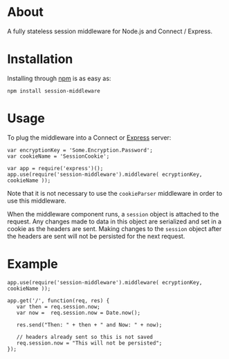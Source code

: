 About
=====

A fully stateless session middleware for Node.js and Connect / Express.

Installation
============

Installing through [npm](http://npmjs.org) is as easy as:

    npm install session-middleware

Usage
=====

To plug the middleware into a Connect or [Express](http://expressjs.com/) server:

    var encryptionKey = 'Some.Encryption.Password';
    var cookieName = 'SessionCookie';

    var app = require('express')();
    app.use(require('session-middleware').middleware( ecryptionKey, cookieName ));

Note that it is not necessary to use the `cookieParser` middleware in order to use this middleware.

When the middleware component runs, a `session` object is attached to the request. Any changes made to data in this
object are serialized and set in a cookie as the headers are sent. Making changes to the `session` object after the
headers are sent will not be persisted for the next request.

Example
=======

    app.use(require('session-middleware').middleware( ecryptionKey, cookieName ));

    app.get('/', function(req, res) {
       var then = req.session.now;
       var now =  req.session.now = Date.now();

       res.send("Then: " + then + " and Now: " + now);

       // headers already sent so this is not saved
       req.session.now = "This will not be persisted";
    });

